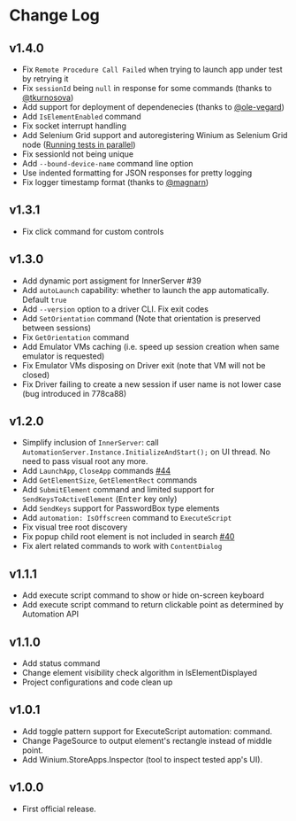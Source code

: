 # Change Log

<!--## Unreleased-->

## v1.4.0
- Fix `Remote Procedure Call Failed` when trying to launch app under test by retrying it
- Fix `sessionId` being `null` in response for some commands (thanks to [@tkurnosova](https://github.com/tkurnosova))
- Add support for deployment of dependenecies (thanks to [@ole-vegard](https://github.com/ole-vegard))
- Add `IsElementEnabled` command
- Fix socket interrupt handling
- Add Selenium Grid support and autoregistering Winium as Selenium Grid node ([Running tests in parallel](https://github.com/2gis/Winium.StoreApps/wiki/Running-tests-in-parallel))
- Fix sessionId not being unique
- Add `--bound-device-name` command line option
- Use indented formatting for JSON responses for pretty logging
- Fix logger timestamp format (thanks to [@magnarn](https://github.com/magnarn))


## v1.3.1
- Fix click command for custom controls


## v1.3.0

- Add dynamic port assigment for InnerServer #39 
- Add `autoLaunch` capability: whether to launch the app automatically. Default `true`
- Add `--version` option to a driver CLI. Fix exit codes
- Add `SetOrientation` command (Note that orientation is preserved between sessions)
- Fix `GetOrientation` command
- Add Emulator VMs caching (i.e. speed up session creation when same emulator is requested)
- Fix Emulator VMs disposing on Driver exit (note that VM will not be closed)
- Fix Driver failing to create a new session if user name is not lower case (bug introduced in 778ca88)


## v1.2.0

- Simplify inclusion of `InnerServer`: call `AutomationServer.Instance.InitializeAndStart();` on UI thread. No need to pass visual root any more.
- Add `LaunchApp`, `CloseApp` commands [#44](https://github.com/2gis/Winium.StoreApps/issues/44)
- Add `GetElementSize`, `GetElementRect` commands
- Add `SubmitElement` command and limited support for `SendKeysToActiveElement` (<kbd>Enter</kbd> key only)
- Add `SendKeys` support for PasswordBox type elements
- Add `automation: IsOffscreen` command to `ExecuteScript`
- Fix visual tree root discovery
- Fix popup child root element is not included in search [#40](https://github.com/2gis/Winium.StoreApps/issues/40)
- Fix alert related commands to work with `ContentDialog`


## v1.1.1

- Add execute script command to show or hide on-screen keyboard
- Add execute script command to return clickable point as determined by Automation API


## v1.1.0

- Add status command
- Change element visibility check algorithm in IsElementDisplayed
- Project configurations and code clean up


## v1.0.1

- Add toggle pattern support for ExecuteScript automation: command.
- Change PageSource to output element's rectangle instead of middle point.
- Add Winium.StoreApps.Inspector (tool to inspect tested app's UI).


## v1.0.0

- First official release.

